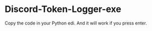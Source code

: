 # Discord-Token-Logger-exe

Copy the code in your Python edi. And it will work if you press enter.

